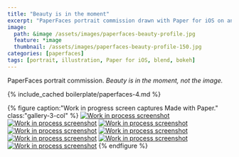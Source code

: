 ```yaml
---
title: "Beauty is in the moment"
excerpt: "PaperFaces portrait commission drawn with Paper for iOS on an iPad."
image: 
  path: &image /assets/images/paperfaces-beauty-profile.jpg 
  feature: *image
  thumbnail: /assets/images/paperfaces-beauty-profile-150.jpg
categories: [paperfaces]
tags: [portrait, illustration, Paper for iOS, blend, bokeh]
---
```


PaperFaces portrait commission. *Beauty is in the moment, not the image.*

{% include_cached boilerplate/paperfaces-4.md %}

{% figure caption:"Work in progress screen captures Made with Paper." class:"gallery-3-col" %}
[![Work in process screenshot](/assets/images/paperfaces-beauty-profile-process-1-600.jpg)](/assets/images/paperfaces-beauty-profile-process-1-lg.jpg)
[![Work in process screenshot](/assets/images/paperfaces-beauty-profile-process-2-600.jpg)](/assets/images/paperfaces-beauty-profile-process-2-lg.jpg)
[![Work in process screenshot](/assets/images/paperfaces-beauty-profile-process-3-600.jpg)](/assets/images/paperfaces-beauty-profile-process-3-lg.jpg)
[![Work in process screenshot](/assets/images/paperfaces-beauty-profile-process-4-600.jpg)](/assets/images/paperfaces-beauty-profile-process-4-lg.jpg)
[![Work in process screenshot](/assets/images/paperfaces-beauty-profile-process-5-600.jpg)](/assets/images/paperfaces-beauty-profile-process-5-lg.jpg)
[![Work in process screenshot](/assets/images/paperfaces-beauty-profile-process-6-600.jpg)](/assets/images/paperfaces-beauty-profile-process-6-lg.jpg)
[![Work in process screenshot](/assets/images/paperfaces-beauty-profile-process-7-600.jpg)](/assets/images/paperfaces-beauty-profile-process-7-lg.jpg)
[![Work in process screenshot](/assets/images/paperfaces-beauty-profile-process-8-600.jpg)](/assets/images/paperfaces-beauty-profile-process-8-lg.jpg)
{% endfigure %}
